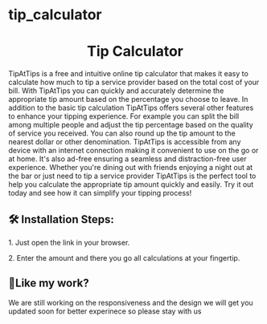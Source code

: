 # tip_calculator

<h1 align="center" id="title">Tip Calculator</h1>

<p id="description">TipAtTips is a free and intuitive online tip calculator that makes it easy to calculate how much to tip a service provider based on the total cost of your bill. With TipAtTips you can quickly and accurately determine the appropriate tip amount based on the percentage you choose to leave. In addition to the basic tip calculation TipAtTips offers several other features to enhance your tipping experience. For example you can split the bill among multiple people and adjust the tip percentage based on the quality of service you received. You can also round up the tip amount to the nearest dollar or other denomination. TipAtTips is accessible from any device with an internet connection making it convenient to use on the go or at home. It's also ad-free ensuring a seamless and distraction-free user experience. Whether you're dining out with friends enjoying a night out at the bar or just need to tip a service provider TipAtTips is the perfect tool to help you calculate the appropriate tip amount quickly and easily. Try it out today and see how it can simplify your tipping process!</p>

<h2>🛠️ Installation Steps:</h2>

<p>1. Just open the link in your browser.</p>

<p>2. Enter the amount and there you go all calculations at your fingertip.</p>

<h2>💖Like my work?</h2>

We are still working on the responsiveness and the design we will get you updated soon for better experinece so please stay with us
